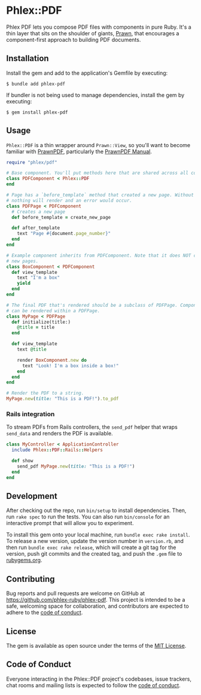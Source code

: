 # Phlex::PDF

Phlex PDF lets you compose PDF files with components in pure Ruby. It's a thin layer that sits on the shoulder of giants, [Prawn](https://github.com/prawnpdf/prawn), that encourages a component-first approach to building PDF documents.

## Installation

Install the gem and add to the application's Gemfile by executing:

    $ bundle add phlex-pdf

If bundler is not being used to manage dependencies, install the gem by executing:

    $ gem install phlex-pdf

## Usage

`Phlex::PDF` is a thin wrapper around `Prawn::View`, so you'll want to become familiar with [PrawnPDF](http://prawnpdf.org/), particularly the [PrawnPDF Manual](https://prawnpdf.org/manual.pdf).

```ruby
require "phlex/pdf"

# Base component. You'll put methods here that are shared across all components.
class PDFComponent < Phlex::PDF
end

# Page has a `before_template` method that created a new page. Without a page
# nothing will render and an error would occur.
class PDFPage < PDFComponent
  # Creates a new page
  def before_template = create_new_page

  def after_template
    text "Page #{document.page_number}"
  end
end

# Example component inherits from PDFComponent. Note that it does NOT create any
# new pages.
class BoxComponent < PDFComponent
  def view_template
    text "I'm a box"
    yield
  end
end

# The final PDF that's rendered should be a subclass of PDFPage. Components
# can be rendered within a PDFPage.
class MyPage < PDFPage
  def initialize(title:)
    @title = title
  end

  def view_template
    text @title

    render BoxComponent.new do
      text "Look! I'm a box inside a box!"
    end
  end
end

# Render the PDF to a string.
MyPage.new(title: "This is a PDF!").to_pdf
```

### Rails integration

To stream PDFs from Rails controllers, the `send_pdf` helper that wraps `send_data` and renders the PDF is available.

```ruby
class MyController < ApplicationController
  include Phlex::PDF::Rails::Helpers

  def show
    send_pdf MyPage.new(title: "This is a PDF!")
  end
end
```

## Development

After checking out the repo, run `bin/setup` to install dependencies. Then, run `rake spec` to run the tests. You can also run `bin/console` for an interactive prompt that will allow you to experiment.

To install this gem onto your local machine, run `bundle exec rake install`. To release a new version, update the version number in `version.rb`, and then run `bundle exec rake release`, which will create a git tag for the version, push git commits and the created tag, and push the `.gem` file to [rubygems.org](https://rubygems.org).

## Contributing

Bug reports and pull requests are welcome on GitHub at https://github.com/phlex-ruby/phlex-pdf. This project is intended to be a safe, welcoming space for collaboration, and contributors are expected to adhere to the [code of conduct](https://github.com/phlex-ruby/phlex-pdf/blob/main/CODE_OF_CONDUCT.md).

## License

The gem is available as open source under the terms of the [MIT License](https://opensource.org/licenses/MIT).

## Code of Conduct

Everyone interacting in the Phlex::PDF project's codebases, issue trackers, chat rooms and mailing lists is expected to follow the [code of conduct](https://github.com/phlex-ruby/phlex-pdf/blob/main/CODE_OF_CONDUCT.md).
